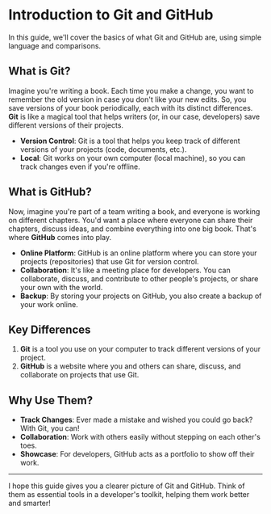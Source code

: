 # Introduction to Git and GitHub

In this guide, we'll cover the basics of what Git and GitHub are, using simple language and comparisons.

## What is Git?

Imagine you're writing a book. Each time you make a change, you want to remember the old version in case you don't like your new edits. So, you save versions of your book periodically, each with its distinct differences. **Git** is like a magical tool that helps writers (or, in our case, developers) save different versions of their projects.

- **Version Control**: Git is a tool that helps you keep track of different versions of your projects (code, documents, etc.).
- **Local**: Git works on your own computer (local machine), so you can track changes even if you're offline.

## What is GitHub?

Now, imagine you're part of a team writing a book, and everyone is working on different chapters. You'd want a place where everyone can share their chapters, discuss ideas, and combine everything into one big book. That's where **GitHub** comes into play.

- **Online Platform**: GitHub is an online platform where you can store your projects (repositories) that use Git for version control.
- **Collaboration**: It's like a meeting place for developers. You can collaborate, discuss, and contribute to other people's projects, or share your own with the world.
- **Backup**: By storing your projects on GitHub, you also create a backup of your work online.

## Key Differences

1. **Git** is a tool you use on your computer to track different versions of your project.
2. **GitHub** is a website where you and others can share, discuss, and collaborate on projects that use Git.

## Why Use Them?

- **Track Changes**: Ever made a mistake and wished you could go back? With Git, you can!
- **Collaboration**: Work with others easily without stepping on each other's toes.
- **Showcase**: For developers, GitHub acts as a portfolio to show off their work.

---

I hope this guide gives you a clearer picture of Git and GitHub. Think of them as essential tools in a developer's toolkit, helping them work better and smarter!